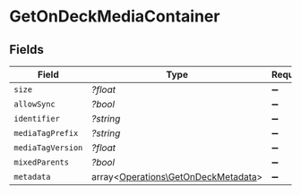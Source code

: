 # GetOnDeckMediaContainer


## Fields

| Field                                                                               | Type                                                                                | Required                                                                            | Description                                                                         | Example                                                                             |
| ----------------------------------------------------------------------------------- | ----------------------------------------------------------------------------------- | ----------------------------------------------------------------------------------- | ----------------------------------------------------------------------------------- | ----------------------------------------------------------------------------------- |
| `size`                                                                              | *?float*                                                                            | :heavy_minus_sign:                                                                  | N/A                                                                                 | 16                                                                                  |
| `allowSync`                                                                         | *?bool*                                                                             | :heavy_minus_sign:                                                                  | N/A                                                                                 |                                                                                     |
| `identifier`                                                                        | *?string*                                                                           | :heavy_minus_sign:                                                                  | N/A                                                                                 | com.plexapp.plugins.library                                                         |
| `mediaTagPrefix`                                                                    | *?string*                                                                           | :heavy_minus_sign:                                                                  | N/A                                                                                 | /system/bundle/media/flags/                                                         |
| `mediaTagVersion`                                                                   | *?float*                                                                            | :heavy_minus_sign:                                                                  | N/A                                                                                 | 1680021154                                                                          |
| `mixedParents`                                                                      | *?bool*                                                                             | :heavy_minus_sign:                                                                  | N/A                                                                                 |                                                                                     |
| `metadata`                                                                          | array<[Operations\GetOnDeckMetadata](../../Models/Operations/GetOnDeckMetadata.md)> | :heavy_minus_sign:                                                                  | N/A                                                                                 |                                                                                     |
